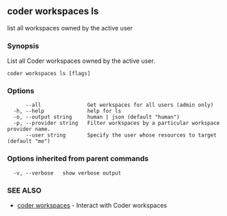 ## coder workspaces ls

list all workspaces owned by the active user

### Synopsis

List all Coder workspaces owned by the active user.

```
coder workspaces ls [flags]
```

### Options

```
      --all               Get workspaces for all users (admin only)
  -h, --help              help for ls
  -o, --output string     human | json (default "human")
  -p, --provider string   Filter workspaces by a particular workspace provider name.
      --user string       Specify the user whose resources to target (default "me")
```

### Options inherited from parent commands

```
  -v, --verbose   show verbose output
```

### SEE ALSO

* [coder workspaces](coder_workspaces.md)	 - Interact with Coder workspaces

